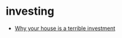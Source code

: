 # investing

- [Why your house is a terrible investment](https://jlcollinsnh.com/2013/05/29/why-your-house-is-a-terrible-investment/)